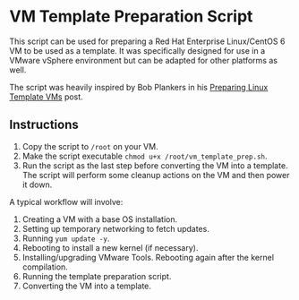 # VM Template Preparation Script

This script can be used for preparing a Red Hat Enterprise Linux/CentOS 6 VM to be used as a template. It was specifically designed for use in a VMware vSphere environment but can be adapted for other platforms as well.

The script was heavily inspired by Bob Plankers in his [Preparing Linux Template VMs](https://lonesysadmin.net/2013/03/26/preparing-linux-template-vms/) post.

## Instructions

1. Copy the script to `/root` on your VM.
2. Make the script executable ```chmod u+x /root/vm_template_prep.sh```.
3. Run the script as the last step before converting the VM into a template. The script will perform some cleanup actions on the VM and then power it down.

A typical workflow will involve:

1. Creating a VM with a base OS installation.
2. Setting up temporary networking to fetch updates.
3. Running ```yum update -y```.
4. Rebooting to install a new kernel (if necessary).
5. Installing/upgrading VMware Tools. Rebooting again after the kernel compilation.
6. Running the template preparation script.
7. Converting the VM into a template.
